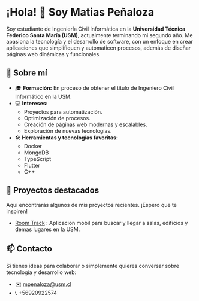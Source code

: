 # ¡Hola! 👋 Soy Matias Peñaloza

Soy estudiante de Ingeniería Civil Informática en la **Universidad Técnica Federico Santa María (USM)**, actualmente terminando mi segundo año. Me apasiona la tecnología y el desarrollo de software, con un enfoque en crear aplicaciones que simplifiquen y automaticen procesos, además de diseñar páginas web dinámicas y funcionales.

## 🌟 Sobre mí

- 🎓 **Formación:** En proceso de obtener el título de Ingeniero Civil Informático en la USM.
- 💻 **Intereses:** 
  - Proyectos para automatización.
  - Optimización de procesos.
  - Creación de páginas web modernas y escalables.
  - Exploración de nuevas tecnologías.
- 🛠️ **Herramientas y tecnologías favoritas:** 
  - Docker
  - MongoDB
  - TypeScript
  - Flutter
  - C++

## 🚀 Proyectos destacados

Aquí encontrarás algunos de mis proyectos recientes. ¡Espero que te inspiren!
- [Room Track](https://github.com/Room-Track) : Aplicacion mobil para buscar y llegar a salas, edificios y demas lugares en la USM.

<!--
- [**Nombre del Proyecto 1**](#): Breve descripción del proyecto.
- [**Nombre del Proyecto 2**](#): Breve descripción del proyecto.
-->
## 📫 Contacto

Si tienes ideas para colaborar o simplemente quieres conversar sobre tecnología y desarrollo web:

- ✉️ mpenaloza@usm.cl
- 📞 +56920922574
<!--
- 💼 [Tu LinkedIn (si tienes)]
- 🌐 [Tu portafolio o página web (si tienes)]
-->
